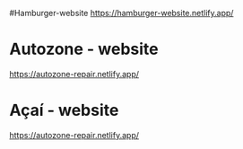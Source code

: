 #Hamburger-website
https://hamburger-website.netlify.app/  

# Autozone - website 
https://autozone-repair.netlify.app/

# Açaí - website 
https://autozone-repair.netlify.app/
